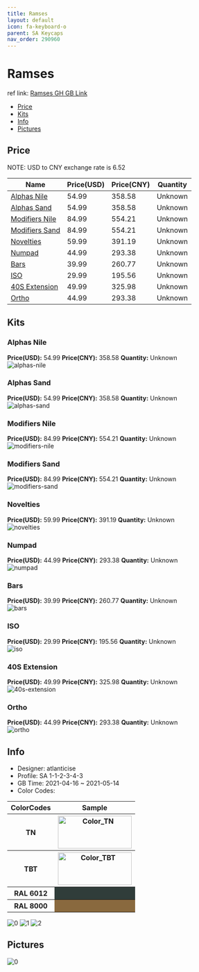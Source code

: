 ```yaml
---
title: Ramses 
layout: default
icon: fa-keyboard-o
parent: SA Keycaps
nav_order: 290960
---
```


# Ramses 

ref link: [Ramses GH GB Link](https://geekhack.org/index.php?topic=112324.0)

* [Price](#price)
* [Kits](#kits)
* [Info](#info)
* [Pictures](#pictures)

## Price

NOTE: USD to CNY exchange rate is 6.52

| Name          | Price(USD)   |  Price(CNY) | Quantity |
| ------------- | ------------ |  ---------- | -------- |
|[Alphas Nile](#alphas-nile)|54.99|358.58|Unknown|
|[Alphas Sand](#alphas-sand)|54.99|358.58|Unknown|
|[Modifiers Nile](#modifiers-nile)|84.99|554.21|Unknown|
|[Modifiers Sand](#modifiers-sand)|84.99|554.21|Unknown|
|[Novelties](#novelties)|59.99|391.19|Unknown|
|[Numpad](#numpad)|44.99|293.38|Unknown|
|[Bars](#bars)|39.99|260.77|Unknown|
|[ISO](#iso)|29.99|195.56|Unknown|
|[40S Extension](#40s-extension)|49.99|325.98|Unknown|
|[Ortho](#ortho)|44.99|293.38|Unknown|


## Kits
### Alphas Nile  
**Price(USD):** 54.99	**Price(CNY):** 358.58	**Quantity:** Unknown  
<img src="{{ 'assets/images/sa-keycaps/Ramses/kits_pics/alphas-nile.png' | relative_url }}" alt="alphas-nile" class="image featured">

### Alphas Sand  
**Price(USD):** 54.99	**Price(CNY):** 358.58	**Quantity:** Unknown  
<img src="{{ 'assets/images/sa-keycaps/Ramses/kits_pics/alphas-sand.png' | relative_url }}" alt="alphas-sand" class="image featured">

### Modifiers Nile  
**Price(USD):** 84.99	**Price(CNY):** 554.21	**Quantity:** Unknown  
<img src="{{ 'assets/images/sa-keycaps/Ramses/kits_pics/modifiers-nile.png' | relative_url }}" alt="modifiers-nile" class="image featured">

### Modifiers Sand  
**Price(USD):** 84.99	**Price(CNY):** 554.21	**Quantity:** Unknown  
<img src="{{ 'assets/images/sa-keycaps/Ramses/kits_pics/modifiers-sand.png' | relative_url }}" alt="modifiers-sand" class="image featured">

### Novelties  
**Price(USD):** 59.99	**Price(CNY):** 391.19	**Quantity:** Unknown  
<img src="{{ 'assets/images/sa-keycaps/Ramses/kits_pics/novelties.png' | relative_url }}" alt="novelties" class="image featured">

### Numpad  
**Price(USD):** 44.99	**Price(CNY):** 293.38	**Quantity:** Unknown  
<img src="{{ 'assets/images/sa-keycaps/Ramses/kits_pics/numpad.png' | relative_url }}" alt="numpad" class="image featured">

### Bars  
**Price(USD):** 39.99	**Price(CNY):** 260.77	**Quantity:** Unknown  
<img src="{{ 'assets/images/sa-keycaps/Ramses/kits_pics/bars.png' | relative_url }}" alt="bars" class="image featured">

### ISO  
**Price(USD):** 29.99	**Price(CNY):** 195.56	**Quantity:** Unknown  
<img src="{{ 'assets/images/sa-keycaps/Ramses/kits_pics/iso.png' | relative_url }}" alt="iso" class="image featured">

### 40S Extension  
**Price(USD):** 49.99	**Price(CNY):** 325.98	**Quantity:** Unknown  
<img src="{{ 'assets/images/sa-keycaps/Ramses/kits_pics/40s-extension.png' | relative_url }}" alt="40s-extension" class="image featured">

### Ortho  
**Price(USD):** 44.99	**Price(CNY):** 293.38	**Quantity:** Unknown  
<img src="{{ 'assets/images/sa-keycaps/Ramses/kits_pics/ortho.png' | relative_url }}" alt="ortho" class="image featured">

## Info
* Designer: atlanticise  
* Profile: SA 1-1-2-3-4-3  
* GB Time: 2021-04-16 ~ 2021-05-14  
* Color Codes:  

<table style="width:100%">
  <tr>
    <th>ColorCodes</th>
    <th>Sample</th>
  </tr>  <tr>
    <th>TN</th>
    <th><img src="{{ 'assets/images/sa-keycaps/SP_ColorCodes/abs/SP_Abs_ColorCodes_TN.png' | relative_url }}" alt="Color_TN" height="75" width="170"></th>
  </tr>
  <tr>
    <th>TBT</th>
    <th><img src="{{ 'assets/images/sa-keycaps/SP_ColorCodes/abs/SP_Abs_ColorCodes_TBT.png' | relative_url }}" alt="Color_TBT" height="75" width="170"></th>
  </tr>
  <tr>
    <th>RAL 6012</th>
    <th style="background-color: #303d3a;">&#160;</th>
  </tr>
  <tr>
    <th>RAL 8000</th>
    <th style="background-color: #89693e;">&#160;</th>
  </tr>
</table>

<img src="{{ 'assets/images/sa-keycaps/Ramses/0.png' | relative_url }}" alt="0" class="image featured">
<img src="{{ 'assets/images/sa-keycaps/Ramses/1.png' | relative_url }}" alt="1" class="image featured">
<img src="{{ 'assets/images/sa-keycaps/Ramses/2.png' | relative_url }}" alt="2" class="image featured">

## Pictures  
<img src="{{ 'assets/images/sa-keycaps/Ramses/rendering_pics/0.png' | relative_url }}" alt="0" class="image featured">
